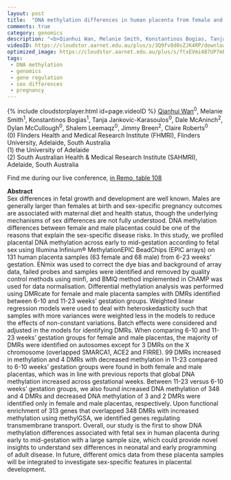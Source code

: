 ```yaml
---
layout: post
title:  "DNA methylation differences in human placenta from female and male bearing pregnancies"
comments: true
category: genomics
description: "<b>Qianhui Wan, Melanie Smith, Konstantinos Bogias, Tanja Jankovic-Karasoulos, Dale McAninch, Dylan McCullough, Shalem Leemaqz, Jimmy Breen, Claire Roberts</b><br/>Sex differences in fetal growth and development ar..."
videoID: https://cloudstor.aarnet.edu.au/plus/s/3Q9fv8d0sZJK4RP/download
optimized_image: https://cloudstor.aarnet.edu.au/plus/s/ftxEVmi487UP7mP/download
tags:
 - DNA methylation
 - genomics
 - gene regulation
 - sex differences
 - pregnancy
---
```

{% include cloudstorplayer.html id=page.videoID %}
<u>Qianhui Wan</u><sup>0</sup>, Melanie Smith<sup>1</sup>, Konstantinos Bogias<sup>1</sup>, Tanja Jankovic-Karasoulos<sup>0</sup>, Dale McAninch<sup>2</sup>, Dylan McCullough<sup>0</sup>, Shalem Leemaqz<sup>0</sup>, Jimmy Breen<sup>2</sup>, Claire Roberts<sup>0</sup><br/>
\(0\) Flinders Health and Medical Research Institute (FHMRI), Flinders University, Adelaide, South Australia<br/>
\(1\) the University of Adelaide<br/>
\(2\) South Australian Health &amp; Medical Research Institute (SAHMRI), Adelaide, South Australia

Find me during our live conference, [in Remo, table 108](https://remo.co)

<b>Abstract</b><br/>
Sex differences in fetal growth and development are well known. Males are generally larger than females at birth and sex-specific pregnancy outcomes are associated with maternal diet and health status, though the underlying mechanisms of sex differences are not fully understood. DNA methylation differences between female and male placentas could be one of the reasons that explain the sex-specific disease risks. In this study, we profiled placental DNA methylation across early to mid-gestation according to fetal sex using Illumina Infinium® MethylationEPIC BeadChips \(EPIC arrays\) on 131 human placenta samples \(63 female and 68 male\) from 6-23 weeks’ gestation. ENmix was used to correct the dye bias and background of array data, failed probes and samples were identified and removed by quality control methods using minfi, and BMIQ method implemented in ChAMP was used for data normalisation. Differential methylation analysis was performed using DMRcate for female and male placenta samples with DMRs identified between 6-10 and 11-23 weeks’ gestation groups. Weighted linear regression models were used to deal with heteroskedasticity such that samples with more variances were weighted less in the models to reduce the effects of non-constant variations. Batch effects were considered and adjusted in the models for identifying DMRs. When comparing 6-10 and 11-23 weeks’ gestation groups for female and male placentas, the majority of DMRs were identified on autosomes except for 3 DMRs on the X chromosome \(overlapped SMARCA1, ACE2 and FIRRE\). 99 DMRs increased in methylation and 4 DMRs with decreased methylation in 11-23 compared to 6-10 weeks’ gestation groups were found in both female and male placentas, which was in line with previous reports that global DNA methylation increased across gestational weeks. Between 11-23 versus 6-10 weeks’ gestation groups, we also found increased DNA methylation of 348 and 4 DMRs and decreased DNA methylation of 3 and 2 DMRs were identified only in female and male placentas, respectively. Upon functional enrichment of 313 genes that overlapped 348 DMRs with increased methylation using methylGSA, we identified genes regulating transmembrane transport. Overall, our study is the first to show DNA methylation differences associated with fetal sex in human placenta during early to mid-gestation with a large sample size, which could provide novel insights to understand sex differences in neonatal and early programming of adult disease. In future, different omics data from these placenta samples will be integrated to investigate sex-specific features in placental development.
